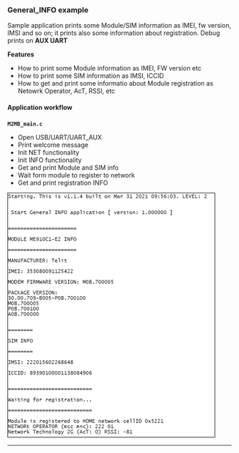 
### General_INFO example 

Sample application prints some Module/SIM information as IMEI, fw version, IMSI and so on; it prints also some information about registration. Debug prints on **AUX UART**


**Features**


- How to print some Module information as IMEI, FW version etc
- How to print some SIM information as IMSI, ICCID
- How to get and print some informatio about Module registration as Netowrk Operator, AcT, RSSI, etc


#### Application workflow

**`M2MB_main.c`**

- Open USB/UART/UART_AUX
- Print welcome message
- Init NET functionality
- Init INFO functionality
- Get and print Module and SIM info
- Wait form module to register to network
- Get and print registration INFO

![](../../pictures/samples/general_INFO_bordered.png)

---------------------


